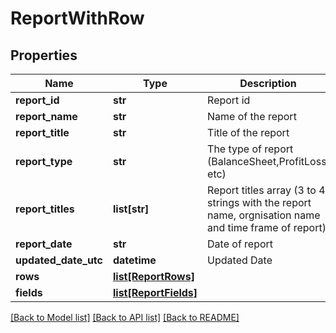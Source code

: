 # ReportWithRow

## Properties
Name | Type | Description | Notes
------------ | ------------- | ------------- | -------------
**report_id** | **str** | Report id | [optional] 
**report_name** | **str** | Name of the report | [optional] 
**report_title** | **str** | Title of the report | [optional] 
**report_type** | **str** | The type of report (BalanceSheet,ProfitLoss, etc) | [optional] 
**report_titles** | **list[str]** | Report titles array (3 to 4 strings with the report name, orgnisation name and time frame of report) | [optional] 
**report_date** | **str** | Date of report | [optional] 
**updated_date_utc** | **datetime** | Updated Date | [optional] 
**rows** | [**list[ReportRows]**](ReportRows.md) |  | [optional] 
**fields** | [**list[ReportFields]**](ReportFields.md) |  | [optional] 

[[Back to Model list]](../README.md#documentation-for-models) [[Back to API list]](../README.md#documentation-for-api-endpoints) [[Back to README]](../README.md)


